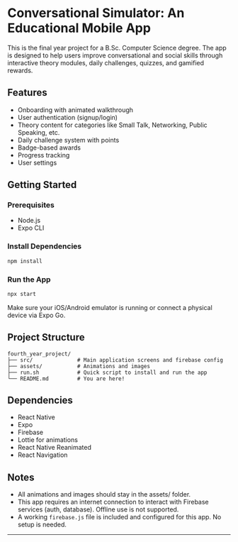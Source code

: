 # Conversational Simulator: An Educational Mobile App

This is the final year project for a B.Sc. Computer Science degree. The app is designed to help users improve conversational and social skills through interactive theory modules, daily challenges, quizzes, and gamified rewards.

## Features

- Onboarding with animated walkthrough
- User authentication (signup/login)
- Theory content for categories like Small Talk, Networking, Public Speaking, etc.
- Daily challenge system with points
- Badge-based awards
- Progress tracking
- User settings

## Getting Started

### Prerequisites

- Node.js
- Expo CLI

### Install Dependencies

```bash
npm install
```

### Run the App

```bash
npx start
```

Make sure your iOS/Android emulator is running or connect a physical device via Expo Go.

## Project Structure

```
fourth_year_project/
├── src/              # Main application screens and firebase config
├── assets/           # Animations and images
├── run.sh            # Quick script to install and run the app
└── README.md         # You are here!
```

## Dependencies

- React Native
- Expo
- Firebase
- Lottie for animations
- React Native Reanimated
- React Navigation

## Notes

- All animations and images should stay in the assets/ folder.
- This app requires an internet connection to interact with Firebase services (auth, database). Offline use is not supported.
-  A working `firebase.js` file is included and configured for this app. No setup is needed.


---
